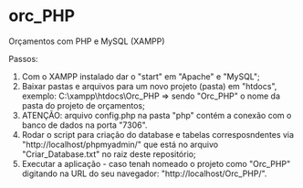 # orc_PHP
Orçamentos com PHP e MySQL (XAMPP)

Passos:
1) Com o XAMPP instalado dar o "start" em "Apache" e "MySQL";
2) Baixar pastas e arquivos para um novo projeto (pasta) em "htdocs", exemplo: C:\xampp\htdocs\Orc_PHP => sendo "Orc_PHP" o nome da pasta do projeto de orçamentos;
3) ATENÇÃO: arquivo config.php na pasta "php" contém a conexão com o banco de dados na porta "7306".
4) Rodar o script para criação do database e tabelas corresposndentes via "http://localhost/phpmyadmin/" que está no arquivo "Criar_Database.txt" no raiz deste repositório;
5) Executar a aplicação - caso tenah nomeado o projeto como "Orc_PHP" digitando na URL do seu navegador: "http://localhost/Orc_PHP/".
   

